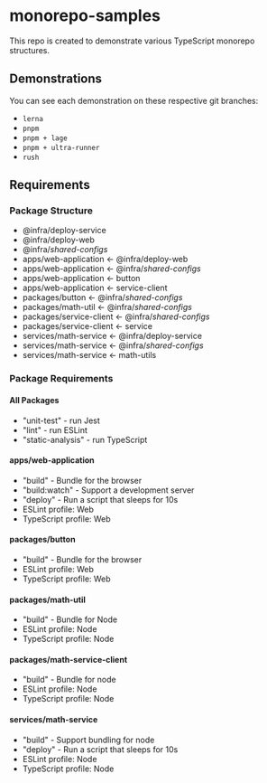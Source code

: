 # monorepo-samples

This repo is created to demonstrate various TypeScript monorepo structures.

## Demonstrations

You can see each demonstration on these respective git branches:
* `lerna`
* `pnpm`
* `pnpm + lage`
* `pnpm + ultra-runner`
* `rush`

## Requirements

### Package Structure

* @infra/deploy-service
* @infra/deploy-web
* @infra/*shared-configs*
* apps/web-application <- @infra/deploy-web
* apps/web-application <- @infra/*shared-configs*
* apps/web-application <- button
* apps/web-application <- service-client
* packages/button <- @infra/*shared-configs*
* packages/math-util <- @infra/*shared-configs*
* packages/service-client <- @infra/*shared-configs*
* packages/service-client <- service
* services/math-service <- @infra/deploy-service
* services/math-service <- @infra/*shared-configs*
* services/math-service <- math-utils

### Package Requirements

#### All Packages

* "unit-test" - run Jest
* "lint" - run ESLint
* "static-analysis" - run TypeScript

#### apps/web-application

* "build" - Bundle for the browser
* "build:watch" - Support a development server
* "deploy" - Run a script that sleeps for 10s
* ESLint profile: Web
* TypeScript profile: Web

#### packages/button

* "build" - Bundle for the browser
* ESLint profile: Web
* TypeScript profile: Web

#### packages/math-util

* "build" - Bundle for Node
* ESLint profile: Node
* TypeScript profile: Node

#### packages/math-service-client

* "build" - Bundle for node
* ESLint profile: Node
* TypeScript profile: Node

#### services/math-service

* "build" - Support bundling for node
* "deploy" - Run a script that sleeps for 10s
* ESLint profile: Node
* TypeScript profile: Node

